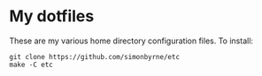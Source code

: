 # My dotfiles

These are my various home directory configuration files. To install:

    git clone https://github.com/simonbyrne/etc
    make -C etc


